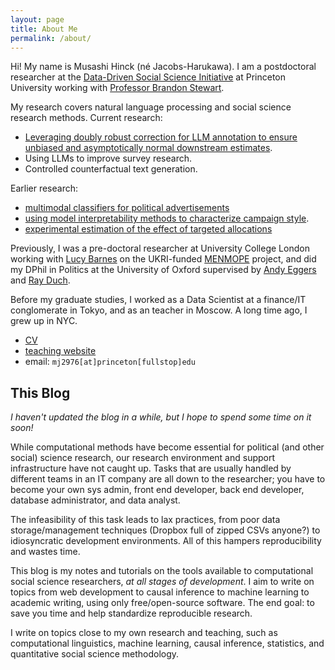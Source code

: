 ```yaml
---
layout: page
title: About Me
permalink: /about/
---
```


Hi! My name is Musashi Hinck (né Jacobs-Harukawa).
I am a postdoctoral researcher at the [Data-Driven Social Science Initiative](https://ddss.princeton.edu) at Princeton University working with [Professor Brandon Stewart](https://bstewart.scholar.princeton.edu).

My research covers natural language processing and social science research methods. Current research:

- [Leveraging doubly robust correction for LLM annotation to ensure unbiased and asymptotically normal downstream estimates](https://muhark.github.io/project/dsl).
- Using LLMs to improve survey research.
- Controlled counterfactual text generation.

Earlier research:

- [multimodal classifiers for political advertisements](https://muhark.github.io/project/multimodal-ad-transformers/)
- [using model interpretability methods to characterize campaign style](https://muhark.github.io/project/attribution-rationales-annotation/).
- [experimental estimation of the effect of targeted allocations](https://muhark.github.io/project/does-microtargeting-work/)

Previously, I was a pre-doctoral researcher at University College London working with [Lucy Barnes](https://www.ucl.ac.uk/political-science/people/dr-lucy-barnes) on the UKRI-funded [MENMOPE](https://www.ucl.ac.uk/political-science/mental-models-political-economy-menmope) project, and did my DPhil in Politics at the University of Oxford supervised by [Andy Eggers](http://andy.egge.rs) and [Ray Duch](https://www.raymondduch.com/).

Before my graduate studies, I worked as a Data Scientist at a finance/IT conglomerate in Tokyo, and as an teacher in Moscow. A long time ago, I grew up in NYC.

- [CV](/static/docs/mharukawa_cv.pdf)
- [teaching website](https://muhark.github.io/dpir-intro-python)
- email: `mj2976[at]princeton[fullstop]edu`

## This Blog

_I haven't updated the blog in a while, but I hope to spend some time on it soon!_

While computational methods have become essential for political (and other social) science research, our research environment and support infrastructure have not caught up. Tasks that are usually handled by different teams in an IT company are all down to the researcher; you have to become your own sys admin, front end developer, back end developer, database administrator, and data analyst.

The infeasibility of this task leads to lax practices, from poor data storage/management techniques (Dropbox full of zipped CSVs anyone?) to idiosyncratic development environments. All of this hampers reproducibility and wastes time.

This blog is my notes and tutorials on the tools available to computational social science researchers, _at all stages of development_. I aim to write on topics from web development to causal inference to machine learning to academic writing, using only free/open-source software. The end goal: to save you time and help standardize reproducible research.

I write on topics close to my own research and teaching, such as computational linguistics, machine learning, causal inference, statistics, and quantitative social science methodology.

